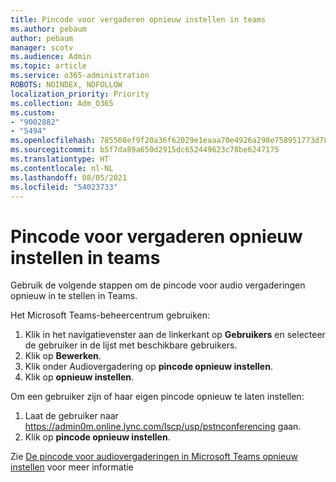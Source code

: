 ```yaml
---
title: Pincode voor vergaderen opnieuw instellen in teams
ms.author: pebaum
author: pebaum
manager: scotv
ms.audience: Admin
ms.topic: article
ms.service: o365-administration
ROBOTS: NOINDEX, NOFOLLOW
localization_priority: Priority
ms.collection: Adm_O365
ms.custom:
- "9002882"
- "5494"
ms.openlocfilehash: 785508ef9f20a36f62029e1eaaa70e4926a298e758951773d78ceef76ba80ae7
ms.sourcegitcommit: b5f7da89a650d2915dc652449623c78be6247175
ms.translationtype: HT
ms.contentlocale: nl-NL
ms.lasthandoff: 08/05/2021
ms.locfileid: "54023733"
---
```

# <a name="reset-conferencing-pin-in-teams"></a>Pincode voor vergaderen opnieuw instellen in teams

Gebruik de volgende stappen om de pincode voor audio vergaderingen opnieuw in te stellen in Teams.  

Het Microsoft Teams-beheercentrum gebruiken:

1. Klik in het navigatievenster aan de linkerkant op **Gebruikers** en selecteer de gebruiker in de lijst met beschikbare gebruikers.
2. Klik op **Bewerken**.
3. Klik onder Audiovergadering op **pincode opnieuw instellen**.
4. Klik op **opnieuw instellen**.

Om een gebruiker zijn of haar eigen pincode opnieuw te laten instellen:
1. Laat de gebruiker naar https://admin0m.online.lync.com/lscp/usp/pstnconferencing gaan.
2. Klik op **pincode opnieuw instellen**.

Zie [De pincode voor audiovergaderingen in Microsoft Teams opnieuw instellen](https://docs.microsoft.com/microsoftteams/reset-the-audio-conferencing-pin-in-teams) voor meer informatie
